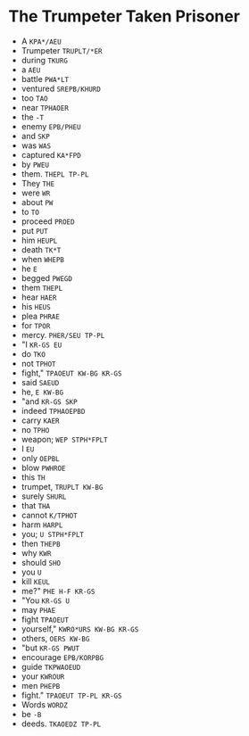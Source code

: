 # The Trumpeter Taken Prisoner

* A `KPA*/AEU`
* Trumpeter `TRUPLT/*ER`
* during `TKURG`
* a `AEU`
* battle `PWA*LT`
* ventured `SREPB/KHURD`
* too `TAO`
* near `TPHAOER`
* the `-T`
* enemy `EPB/PHEU`
* and `SKP`
* was `WAS`
* captured `KA*FPD`
* by `PWEU`
* them. `THEPL TP-PL`
* They `THE`
* were `WR`
* about `PW`
* to `TO`
* proceed `PROED`
* put `PUT`
* him `HEUPL`
* death `TK*T`
* when `WHEPB`
* he `E`
* begged `PWEGD`
* them `THEPL`
* hear `HAER`
* his `HEUS`
* plea `PHRAE`
* for `TPOR`
* mercy. `PHER/SEU TP-PL`
* "I `KR-GS EU`
* do `TKO`
* not `TPHOT`
* fight," `TPAOEUT KW-BG KR-GS`
* said `SAEUD`
* he, `E KW-BG`
* "and `KR-GS SKP`
* indeed `TPHAOEPBD`
* carry `KAER`
* no `TPHO`
* weapon; `WEP STPH*FPLT`
* I `EU`
* only `OEPBL`
* blow `PWHROE`
* this `TH`
* trumpet, `TRUPLT KW-BG`
* surely `SHURL`
* that `THA`
* cannot `K/TPHOT`
* harm `HARPL`
* you; `U STPH*FPLT`
* then `THEPB`
* why `KWR`
* should `SHO`
* you `U`
* kill `KEUL`
* me?" `PHE H-F KR-GS`
* "You `KR-GS U`
* may `PHAE`
* fight `TPAOEUT`
* yourself," `KWRO*URS KW-BG KR-GS`
* others, `OERS KW-BG`
* "but `KR-GS PWUT`
* encourage `EPB/KORPBG`
* guide `TKPWAOEUD`
* your `KWROUR`
* men `PHEPB`
* fight." `TPAOEUT TP-PL KR-GS`
* Words `WORDZ`
* be `-B`
* deeds. `TKAOEDZ TP-PL`
